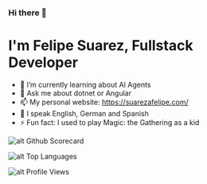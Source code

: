 ### Hi there 👋


# I'm Felipe Suarez, Fullstack Developer

- 🌱 I’m currently learning about AI Agents
- 💬 Ask me about dotnet or Angular
- 📫 My personal website: https://suarezafelipe.com/ 
- 👅 I speak English, German and Spanish
- ⚡ Fun fact: I used to play Magic: the Gathering as a kid

![alt Github Scorecard](https://github-readme-stats.vercel.app/api?username=suarezafelipe&show_icons=true&locale=en&theme=dracula)

![alt Top Languages](https://github-readme-stats.vercel.app/api/top-langs?username=suarezafelipe&show_icons=true&locale=en&layout=compact&theme=dracula&hide=vue)

![alt Profile Views](https://komarev.com/ghpvc/?username=suarezafelipe&label=Profile%20views&color=e16488&style=flat)







